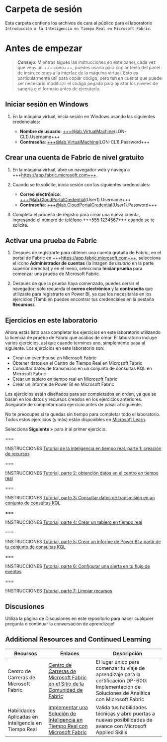 # Carpeta de sesión

Esta carpeta contiene los archivos de cara al público para el laboratorio `Introducción a la Inteligencia en Tiempo Real en Microsoft Fabric`.

# Antes de empezar
 
> **Consejo**: Mientras sigues las instrucciones en este panel, cada vez que veas un +++ícono+++, puedes usarlo para copiar texto del panel de instrucciones a la interfaz de la máquina virtual. Esto es particularmente útil para copiar código; pero ten en cuenta que puede ser necesario modificar el código pegado para ajustar los niveles de sangría o el formato antes de ejecutarlo.
 
## Iniciar sesión en Windows
 
1. En la máquina virtual, inicia sesión en Windows usando las siguientes credenciales:
 
    - **Nombre de usuario**: +++@lab.VirtualMachine(LON-CL1).Username+++
    - **Contraseña**: +++@lab.VirtualMachine(LON-CL1).Password+++
 
## Crear una cuenta de Fabric de nivel gratuito
 
1. En la máquina virtual, abre un navegador web y navega a +++https://app.fabric.microsoft.com+++.
 
2. Cuando se te solicite, inicia sesión con las siguientes credenciales:
 
    - **Correo electrónico**: +++@lab.CloudPortalCredential(User1).Username+++
    - **Contraseña**: +++@lab.CloudPortalCredential(User1).Password+++
 
3. Completa el proceso de registro para crear una nueva cuenta, ingresando el número de teléfono +++555 1234567+++ cuando se te solicite.
 
## Activar una prueba de Fabric
 
1. Después de registrarte para obtener una cuenta gratuita de Fabric, en el portal de Fabric en +++https://app.fabric.microsoft.com+++, selecciona el icono **Administrador de cuentas** (la imagen de *usuario* en la parte superior derecha) y en el menú, selecciona **Iniciar prueba** para comenzar una prueba de Microsoft Fabric.
 
2. Después de que la prueba haya comenzado, puedes cerrar el navegador; solo recuerda el **correo electrónico** y la **contraseña** que utilizaste para registrarte en Power BI, ya que los necesitarás en los ejercicios (También puedes encontrar tus credenciales en la pestaña **Recursos**).
 
## Ejercicios en este laboratorio
 
Ahora estás listo para completar los ejercicios en este laboratorio utilizando la licencia de prueba de Fabric que acabas de crear. El laboratorio incluye varios ejercicios, así que cuando termines uno, simplemente pasa al siguiente. Los ejercicios en este laboratorio son:
 
- Crear un eventhouse en Microsoft Fabric
- Obtener datos en el Centro de Tiempo Real en Microsoft Fabric
- Consultar datos de transmisión en un conjunto de consultas KQL en Microsoft Fabric
- Crear un tablero en tiempo real en Microsoft Fabric
- Crear un informe de Power BI en Microsoft Fabric
 
Los ejercicios están diseñados para ser completados en orden, ya que se basan en los datos y recursos creados en los ejercicios anteriores. Asegúrate de completar cada ejercicio antes de pasar al siguiente. 
 
No te preocupes si te quedas sin tiempo para completar todo el laboratorio. Todos estos ejercicios (y más) están disponibles en [Microsoft Learn](https://learn.microsoft.com/fabric/real-time-intelligence/tutorial-introduction).
 
Selecciona **Siguiente >** para ir al primer ejercicio.
 
===
 
!INSTRUCCIONES [Tutorial de la inteligencia en tiempo real, parte 1: creación de recursos](https://raw.githubusercontent.com/microsoft/aitour-get-started-with-fabric/main/lab/translations/es-mx/tutorial-1-crear-recursos.md)
 
===
 
!INSTRUCCIONES [Tutorial, parte 2: obtención datos en el centro en tiempo real](https://raw.githubusercontent.com/microsoft/aitour-get-started-with-fabric/main/lab/translations/es-mx/tutorial-2-obtener-eventos-en-tiempo-real.md)
 
===
 
!INSTRUCCIONES [Tutorial, parte 3: Consultar datos de transmisión en un conjunto de consultas KQL](https://raw.githubusercontent.com/microsoft/aitour-get-started-with-fabric/main/lab/translations/es-mx/tutorial-3-consultar-datos.md)

===

!INSTRUCCIONES [Tutorial, parte 4: Crear un tablero en tiempo real](https://raw.githubusercontent.com/microsoft/aitour-get-started-with-fabric/main/lab/translations/es-mx/tutorial-4-crear-tablero.md)

===

!INSTRUCCIONES [Tutorial, parte 5: Crear un informe de Power BI a partir de tu conjunto de consultas KQL](https://raw.githubusercontent.com/microsoft/aitour-get-started-with-fabric/main/lab/translations/es-mx/tutorial-5-informe-de-power-bi.md)

===

!INSTRUCCIONES [Tutorial, parte 6: Configurar una alerta en tu flujo de eventos](hhttps://raw.githubusercontent.com/microsoft/aitour-get-started-with-fabric/main/lab/translations/es-mx/tutorial-6-configurar-alertas.md)

===

!INSTRUCCIONES [Tutorial, parte 7: Limpiar recursos](https://raw.githubusercontent.com/microsoft/aitour-get-started-with-fabric/main/lab/translations/es-mx/tutorial-7-limpiar-recursos.md)

## Discusiones
Utiliza la página de Discusiones en este repositorio para hacer cualquier pregunta o continuar la conversación de aprendizaje!

## Additional Resources and Continued Learning
| Recursos         | Enlaces                            | Descripción |
|-------------------|----------------------------------|-------------------|
| Centro de Carreras de Microsoft Fabric        | [Centro de Carreras de Microsoft Fabric en el Sitio de la Comunidad de Fabric](https://aka.ms/FabricCareerHub?ocid=fabric24_careerhub_blog_cxa) | El lugar único para comenzar tu viaje de aprendizaje para la certificación DP-600: Implementación de Soluciones de Analítica con Microsoft Fabric |
| Habilidades Aplicadas en Inteligencia en Tiempo Real     | [Implementar una Solución de Inteligencia en Tiempo Real con Microsoft Fabric](https://learn.microsoft.com/en-us/credentials/applied-skills/implement-a-real-time-intelligence-solution-with-microsoft-fabric/) | Valida tus habilidades técnicas y abre puertas a nuevas posibilidades de avance con Microsoft Applied Skills |

